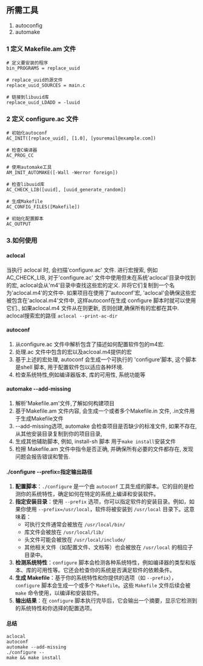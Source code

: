 ## 所需工具
1. autoconfig
2. automake
### 1 定义 Makefile.am 文件
```shell
# 定义要安装的程序
bin_PROGRAMS = replace_uuid

# replace_uuid的源文件
replace_uuid_SOURCES = main.c

# 链接到libuuid库
replace_uuid_LDADD = -luuid

```
### 2 定义 configure.ac 文件
```shell
# 初始化autoconf
AC_INIT([replace_uuid], [1.0], [youremail@example.com])

# 检查C编译器
AC_PROG_CC

# 使用automake工具
AM_INIT_AUTOMAKE([-Wall -Werror foreign])

# 检查libuuid库
AC_CHECK_LIB([uuid], [uuid_generate_random])

# 生成Makefile
AC_CONFIG_FILES([Makefile])

# 初始化配置脚本
AC_OUTPUT
```
### 3.如何使用
#### aclocal 
当执行 aclocal 时, 会扫描'configure.ac' 文件. 进行宏搜索, 例如 AC_CHECK_LIB, 对于'configure.ac' 文件中使用但未在系统'aclocal'目录中找到的宏, aclocal会从'm4'目录中查找这些宏的定义. 并将它们复制到一个名为'aclocal.m4'的文件中.
如果项目在使用了'autoconf'宏, 'aclocal'会确保这些宏被包含在'aclocal.m4'文件中, 这样autoconf在生成 configure 脚本时就可以使用它们., 如果aclocal.m4 文件从在则更新, 否则创建,确保所有的宏都在其中.
aclocal搜索宏的路径 `aclocal --print-ac-dir`
#### autoconf
1. 从configure.ac 文件中解析包含了描述如何配置软件包的m4宏.
2. 处理.ac 文件中包含的宏以及aclcoal.m4提供的宏
3. 基于上述的宏处理, autoconf 会生成一个可执行的 'configure'脚本, 这个脚本是shell 脚本, 用于配置软件包以适应各种环境.
4. 检查系统特性,例如编译器版本, 库的可用性, 系统功能等

#### automake --add-missing
1. 解析'Makefile.am'文件,了解如何构建项目
2. 基于Makefile.am 文件内容, 会生成一个或者多个Makefile.in 文件, .in文件用于生成Makefile文件
3. --add-missing选项, automake 会检查项目是否缺少的标准文件, 如果不存在, 从其他安装目录复制到你的项目目录, 
4. 生成其他辅助脚本, 例如, install-sh 脚本 用于`make install`安装文件
5. 检擦 Makefile.am 文件中指令是否正确, 并确保所有必要的文件都存在, 发现问题会报告错误和警告.
#### ./configure --prefix=指定输出路径
1. **配置脚本**：`./configure` 是一个由 `autoconf` 工具生成的脚本。它的目的是检测你的系统特性，确定如何在特定的系统上编译和安装软件。 
2. **指定安装目录**：使用 `--prefix` 选项，你可以指定软件的安装目录。例如，如果你使用 `--prefix=/usr/local`，软件将被安装到 `/usr/local` 目录下。这意味着：
    - 可执行文件通常会被放在 `/usr/local/bin/`
    - 库文件会被放在 `/usr/local/lib/`
    - 头文件可能会被放在 `/usr/local/include/`
    - 其他相关文件（如配置文件、文档等）也会被放在 `/usr/local` 的相应子目录中。
3. **检测系统特性**：`configure` 脚本会检测各种系统特性，例如编译器的类型和版本、库的可用性等。它还会检查你的系统是否满足软件的依赖条件。
4. **生成 Makefile**：基于你的系统特性和你提供的选项（如 `--prefix`），`configure` 脚本会生成一个或多个 `Makefile`。这些 `Makefile` 文件后续会被 `make` 命令使用，以编译和安装软件。
5. **输出结果**：在 `configure` 脚本执行完毕后，它会输出一个摘要，显示它检测到的系统特性和你选择的配置选项。
#### 总结
```shell
aclocal
autoconf
automake --add-missing
./configure --
make && make install
```